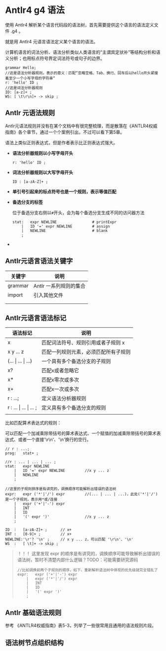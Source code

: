 # Antlr4 g4 语法

使用 Antlr4 解析某个语言代码段的语法树，首先需要提供这个语言的语法定义文件 .g4 。

就是用 Antlr4 元语言语法定义某个语言的语法。

计算机语言的词法分析、语法分析类似人类语言的“主谓宾定状补”等结构分析和语义分析；也用标点符号界定词法符号或句子的边界。

```g4
grammar Hello;
//这是语法分析器规则，表示的意义：匹配“忽略空格、Tab、换行、回车后以hello开头紧接着至少一个小写字母的字符串“
r: 'hello' ID ;
//这是词法分析器规则
ID: [a-z]+ ;
WS: [ \t\r\n]+ -> skip ;
```



## Antlr 元语法规则

Antlr元语法规则并没有在某个文档中有很完整梳理，而是散落在《ANTLR4权威指南》各个章节，通过一个个案例引出，不过可以看下第5章。

语法上类似正则表达式，但是作者表示比正则表达式强大。

+ **语法分析器规则以小写字母开头**

  ```
  r: 'hello' ID ;
  ```

+ **词法分析器规则以大写字母开头**

  ```
  ID : [a-zA-Z]+ ;
  ```

+ **单引号引起来的标点符号也是一个规则，表示等值匹配**

+ **备选分支的标签**

  位于备选分支右侧以`#`开头，会为每个备选分支生成不同的访问器方法

  ```
  stat:   expr NEWLINE                # printExpr
      |   ID '=' expr NEWLINE         # assign
      |   NEWLINE                     # blank
      ;
  ```

+ 

## Antlr元语言语法关键字

| 关键字  | 说明                   |
| ------- | ---------------------- |
| grammar | Antlr 一系列规则的集合 |
| import  | 引入其他文件           |
|         |                        |
|         |                        |



## Antlr元语言语法标记

| 语法标记                | 说明                                 |
| ----------------------- | ------------------------------------ |
| x                       | 匹配词法符号、规则引用或者子规则 x   |
| x y ... z               | 匹配一列规则元素，必须匹配所有子规则 |
| (... \| ... \| ...)     | 一个具有多个备选分支的子规则         |
| x?                      | 匹配x或者忽略它                      |
| x*                      | 匹配x零次或多次                      |
| x+                      | 匹配x一次或多次                      |
| r : ...;                | 定义语法分析器规则                   |
| r : ... \| ... \| ... ; | 定义具有多个备选分支的规则           |
|                         |                                      |

比如匹配算术表达式的规则：

可以匹配一个加减乘除带括号的算术表达式、一个赋值的加减乘除带括号的算术表达式、或者一个直接'\r\n'、'\n'换行的空行。

```g4
// r : ...;
prog:   stat+ ; 	

//r : ... | ... | ... ;
stat:   expr NEWLINE                
    |   ID '=' expr NEWLINE     	//x y ... z
    |   NEWLINE                   
    ;

//这里的子规则排序是有讲究的，调换顺序可能解析出错误的语法树
expr:   expr ('*'|'/') expr   		//(... | ... | ...)，此处('*'|'/')是一个子规则，表示用*或/连接
    |   expr ('+'|'-') expr   
    |   INT                    
    |   ID                    
    |   '(' expr ')'         		//x y ... z
    ;

ID  :   [a-zA-Z]+ ;      // x+
INT :   [0-9]+ ;         // x+
NEWLINE:'\r'? '\n' ;     // x y ... z，可以匹配 '\r\n'、'\n'
WS  :   [ \t]+ -> skip ;
```

> ！！！ 这里发现 expr 的顺序是有讲究的，调换顺序可能导致解析出错误的语法树，暂时不清楚内部什么逻辑？TODO：可能需要研究源码
>
> ```g4
> //比如调换前两个子规则的顺序，如下，重新解析语法树中体现的优先级就完全错乱了
> expr:   expr ('+'|'-') expr 
>     |   expr ('*'|'/') expr   
>     |   INT                    
>     |   ID                    
>     |   '(' expr ')' 
>     ;
> ```



## Antlr 基础语法规则

参考 《ANTLR4权威指南》表5-3，列举了一些很常用且通用的语法规则片段。



## 语法树节点组织结构


